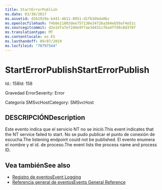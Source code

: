 ```yaml
---
title: StartErrorPublish
ms.date: 03/30/2017
ms.assetid: d261929a-bd41-4611-8951-d1fb16bda0bc
ms.openlocfilehash: f4b8e11803dee757130e34726a384eb59af4e51c
ms.sourcegitcommit: d2e1dfa7ef2d4e9ffae3d431cf6a4ffd9c8d378f
ms.translationtype: MT
ms.contentlocale: es-ES
ms.lasthandoff: 09/07/2019
ms.locfileid: "70797544"
---
```

# <a name="starterrorpublish"></a><span data-ttu-id="bf0bd-102">StartErrorPublish</span><span class="sxs-lookup"><span data-stu-id="bf0bd-102">StartErrorPublish</span></span>
<span data-ttu-id="bf0bd-103">Id.: 158</span><span class="sxs-lookup"><span data-stu-id="bf0bd-103">Id: 158</span></span>  
  
 <span data-ttu-id="bf0bd-104">Gravedad Error</span><span class="sxs-lookup"><span data-stu-id="bf0bd-104">Severity: Error</span></span>  
  
 <span data-ttu-id="bf0bd-105">Categoría SMSvcHost</span><span class="sxs-lookup"><span data-stu-id="bf0bd-105">Category: SMSvcHost</span></span>  
  
## <a name="description"></a><span data-ttu-id="bf0bd-106">DESCRIPCIÓN</span><span class="sxs-lookup"><span data-stu-id="bf0bd-106">Description</span></span>  
 <span data-ttu-id="bf0bd-107">Este evento indica que el servicio NT no se inició.</span><span class="sxs-lookup"><span data-stu-id="bf0bd-107">This event indicates that the NT service failed to start.</span></span> <span data-ttu-id="bf0bd-108">No se pudo publicar el punto de conexión de escucha.</span><span class="sxs-lookup"><span data-stu-id="bf0bd-108">The listening endpoint could not be published.</span></span> <span data-ttu-id="bf0bd-109">El evento enumera el nombre y el id. de proceso.</span><span class="sxs-lookup"><span data-stu-id="bf0bd-109">The event lists the process name and process ID.</span></span>  
  
## <a name="see-also"></a><span data-ttu-id="bf0bd-110">Vea también</span><span class="sxs-lookup"><span data-stu-id="bf0bd-110">See also</span></span>

- [<span data-ttu-id="bf0bd-111">Registro de eventos</span><span class="sxs-lookup"><span data-stu-id="bf0bd-111">Event Logging</span></span>](index.md)
- [<span data-ttu-id="bf0bd-112">Referencia general de eventos</span><span class="sxs-lookup"><span data-stu-id="bf0bd-112">Events General Reference</span></span>](events-general-reference.md)
